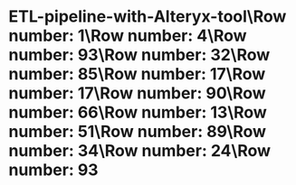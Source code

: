 # ETL-pipeline-with-Alteryx-tool\Row number: 1\Row number: 4\Row number: 93\Row number: 32\Row number: 85\Row number: 17\Row number: 17\Row number: 90\Row number: 66\Row number: 13\Row number: 51\Row number: 89\Row number: 34\Row number: 24\Row number: 93